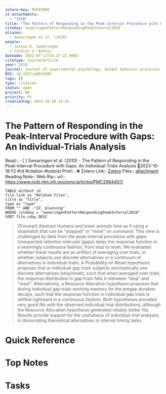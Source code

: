 ```yaml
---
zotero-key: PHF8YM8X
zt-attachments:
  - "3258"
title: "The Pattern of Responding in the Peak-Interval Procedure with Gaps: An Individual-Trials Analysis"
citekey: swearingenPatternRespondingPeakInterval2010
aliases:
  - Swearingen et al. (2010)
people:
  - Joshua E. Swearingen
  - Catalin V. Buhusi
dateadd: 2022-07-11T14:27:22.000Z
citetype: journalArticle
year: 2010
journal: Journal of experimental psychology. Animal behavior processes
DOI: 10.1037/a0019485
tags: []
type: citation
status: open
project: NA
priority: P5
creationtag: 2023-10-18 14:55
---
```

# The Pattern of Responding in the Peak-Interval Procedure with Gaps: An Individual-Trials Analysis
Read:: - [ ] Swearingen et al. (2010) - The Pattern of Responding in the Peak-Interval Procedure with Gaps: An Individual-Trials Analysis 🛫2023-10-18 !!2 #rd #citation #todoist
Print::  ❌
Zotero Link:: [Zotero](zotero://select/library/items/PHF8YM8X) 
Files:: [attachment](<file:///C:/Users/michaelt/Insync/m@tarlton.info/Google%20Drive/06.%20Zotero/storage/TAB47H3H/Swearingen_Buhusi_2010_The%20Pattern%20of%20Responding%20in%20the%20Peak-Interval%20Procedure%20with%20Gaps.pdf>)
Reading Note::
Web Rip::
url:: https://www.ncbi.nlm.nih.gov/pmc/articles/PMC2964407/

```dataview
TABLE without id
file.link as "Related Files",
title as "Title",
type as "type"
FROM "" AND -"ZZ. planning"
WHERE citekey = "swearingenPatternRespondingPeakInterval2010" 
SORT file.cday DESC
```

> [!Excerpt] Abstract
> Humans and lower animals time as if using a stopwatch that can be “stopped” or “reset” on command. This view is challenged by data from the peak-interval procedure with gaps: Unexpected retention intervals (gaps) delay the response function in a seemingly continuous fashion, from stop to reset. We evaluated whether these results are an artifact of averaging over trials, or whether subjects use discrete alternatives or a continuum of alternatives in individual-trials: A Probability-of-Reset hypothesis proposes that in individual gap trials subjects stochastically use discrete alternatives (stop/reset), such that when averaged over trials, the response distribution in gap trials falls in between “stop” and “reset”. Alternatively, a Resource Allocation hypothesis proposes that during individual gap trials working memory for the pregap duration decays, such that the response function in individual gap trials is shifted rightward in a continuous fashion. Both hypotheses provided very good fits with the observed individual-trial distributions, although the Resource Allocation hypothesis generated reliably better fits. Results provide support for the usefulness of individual-trial analyses in dissociating theoretical alternatives in interval timing tasks.

# Quick Reference

# Top Notes

# Tasks
























